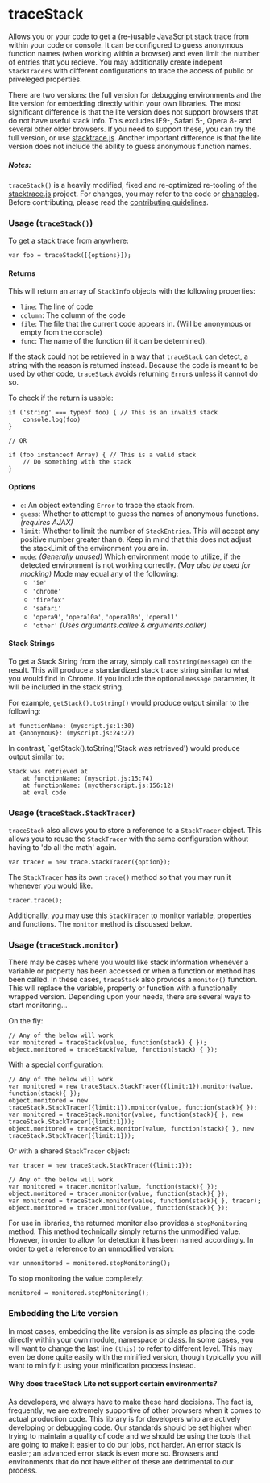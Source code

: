 traceStack
=============

Allows you or your code to get a (re-)usable JavaScript stack trace from within your code or console. It can be configured to guess anonymous function names (when working within a browser) and even limit the number of entries that you recieve. You may additionally create indepent `StackTracers` with different configurations to trace the access of public or priveleged properties.

There are two versions: the full version for debugging environments and the lite version for embedding directly within your own libraries. The most significant difference is that the lite version does not support browsers that do not have useful stack info. This excludes IE9-, Safari 5-, Opera 8- and several other older browsers. If you need to support these, you can try the full version, or use [stacktrace.js][1]. Another important difference is that the lite version does not include the ability to guess anonymous function names.

##### Notes:

`traceStack()` is a heavily modified, fixed and re-optimized re-tooling of the [stacktrace.js][1] project. For changes, you may refer to the code or [changelog][2]. Before contributing, please read the [contributing guidelines][3].

### Usage (`traceStack()`)

To get a stack trace from anywhere:

    var foo = traceStack([{options}]);
    
#### Returns

This will return an array of `StackInfo` objects with the following properties:

* `line`: The line of code
* `column`: The column of the code
* `file`: The file that the current code appears in. (Will be anonymous or empty from the console)
* `func`: The name of the function (if it can be determined).

If the stack could not be retrieved in a way that `traceStack` can detect, a string with the reason is returned instead. Because the code is meant to be used by other code, `traceStack` avoids returning `Error`s unless it cannot do so.

To check if the return is usable:

    if ('string' === typeof foo) { // This is an invalid stack
        console.log(foo)
    }
    
    // OR
    
    if (foo instanceof Array) { // This is a valid stack
        // Do something with the stack
    }

#### Options

* `e`: An object extending `Error` to trace the stack from.
* `guess`: Whether to attempt to guess the names of anonymous functions. *(requires AJAX)*
* `limit`: Whether to limit the number of `StackEntries`. This will accept any positive number greater than `0`. Keep in mind that this does not adjust the stackLimit of the environment you are in.
* `mode`: *(Generally unused)* Which environment mode to utilize, if the detected environment is not working correctly. *(May also be used for mocking)* Mode may equal any of the following:
  * `'ie'`
  * `'chrome'`
  * `'firefox'`
  * `'safari'`
  * `'opera9'`, `'opera10a'`, `'opera10b'`, `'opera11'`
  * `'other'` *(Uses arguments.callee & arguments.caller)*
    
#### Stack Strings

To get a Stack String from the array, simply call `toString(message)` on the result. This will produce a standardized stack trace string similar to what you would find in Chrome. If you include the optional `message` parameter, it will be included in the stack string.

For example, `getStack().toString()` would produce output similar to the following:

    at functionName: (myscript.js:1:30)
	at {anonymous}: (myscript.js:24:27)

In contrast, `getStack().toString('Stack was retrieved') would produce output similar to:

    Stack was retrieved at
	    at functionName: (myscript.js:15:74)
		at functionName: (myotherscript.js:156:12)
		at eval code

### Usage (`traceStack.StackTracer`)

`traceStack` also allows you to store a reference to a `StackTracer` object. This allows you to reuse the `StackTracer` with the same configuration without having to 'do all the math' again.

    var tracer = new trace.StackTracer({option});

The `StackTracer` has its own `trace()` method so that you may run it whenever you would like.

    tracer.trace();

Additionally, you may use this `StackTracer` to monitor variable, properties and functions. The `monitor` method is discussed below.

### Usage (`traceStack.monitor`)

There may be cases where you would like stack information whenever a variable or property has been accessed or when a function or method has been called. In these cases, `traceStack` also provides a `monitor()` function. This will replace the variable, property or function with a functionally wrapped version. Depending upon your needs, there are several ways to start monitoring...

On the fly:

    // Any of the below will work
    var monitored = traceStack(value, function(stack) { });
    object.monitored = traceStack(value, function(stack) { });

With a special configuration:

    // Any of the below will work
    var monitored = new traceStack.StackTracer({limit:1}).monitor(value, function(stack){ });
    object.monitored = new traceStack.StackTracer({limit:1}).monitor(value, function(stack){ });
    var monitored = traceStack.monitor(value, function(stack){ }, new traceStack.StackTracer({limit:1}));
    object.monitored = traceStack.monitor(value, function(stack){ }, new traceStack.StackTracer({limit:1}));

Or with a shared `StackTracer` object:

    var tracer = new traceStack.StackTracer({limit:1});

    // Any of the below will work
    var monitored = tracer.monitor(value, function(stack){ });
    object.monitored = tracer.monitor(value, function(stack){ });
    var monitored = traceStack.monitor(value, function(stack){ }, tracer);
    object.monitored = tracer.monitor(value, function(stack){ });

For use in libraries, the returned monitor also provides a `stopMonitoring` method. This method technically simply returns the unmodified value. However, in order to allow for detection it has been named accordingly. In order to get a reference to an unmodified version:

    var unmonitored = monitored.stopMonitoring();

To stop monitoring the value completely:

    monitored = monitored.stopMonitoring();

### Embedding the Lite version

In most cases, embedding the lite version is as simple as placing the code directly within your own module, namespace or class. In some cases, you will want to change the last line `(this)` to refer to different level. This may even be done quite easily with the minified version, though typically you will want to minify it using your minification process instead.

#### Why does traceStack Lite not support certain environments?

As developers, we always have to make these hard decisions. The fact is, frequently, we are extremely supportive of other browsers when it comes to actual production code. This library is for developers who are actively developing or debugging code. Our standards should be set higher when trying to maintain a quality of code and we should be using the tools that are going to make it easier to do our jobs, not harder. An error stack is easier; an advanced error stack is even more so. Browsers and environments that do not have either of these are detrimental to our process.


[1]: https://github.com/eriwen/javascript-stacktrace
[2]: https://github.com/FuzzicalLogic/traceStack/blob/master/CHANGELOG.md
[3]: https://github.com/FuzzicalLogic/traceStack/blob/master/CONTRIBUTING.md